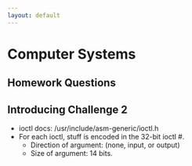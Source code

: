 ```yaml
---
layout: default
---
```


# Computer Systems

## Homework Questions

## Introducing Challenge 2

 - ioctl docs: /usr/include/asm-generic/ioctl.h
 - For each ioctl, stuff is encoded in the 32-bit ioctl #.
   - Direction of argument: (none, input, or output)
   - Size of argument: 14 bits.

